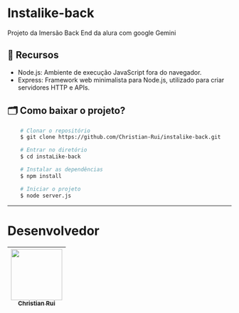 # Instalike-back
Projeto da Imersão Back End da alura com google Gemini

## 🧰 Recursos 

- Node.js: Ambiente de execução JavaScript fora do navegador.
- Express: Framework web minimalista para Node.js, utilizado para criar servidores HTTP e APIs.

## 🗂 Como baixar o projeto?

```bash
    # Clonar o repositório
    $ git clone https://github.com/Christian-Rui/instalike-back.git

    # Entrar no diretório
    $ cd instaLike-back

    # Instalar as dependências
    $ npm install

    # Iniciar o projeto
    $ node server.js
```
---


# Desenvolvedor

| [<img loading="lazy" src="https://avatars.githubusercontent.com/u/113655013?v=4" width=115><br><sub>Christian Rui</sub>](https://github.com/Christian-Rui)
| :---: |
